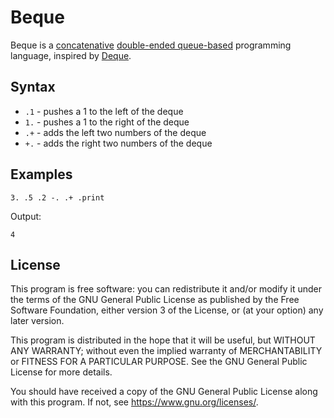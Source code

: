 # Beque

Beque is a
[concatenative](https://www.concatenative.org/wiki/view/Concatenative%20language)
[double-ended queue-based](https://en.wikipedia.org/wiki/Double-ended_queue)
programming language, inspired by
[Deque](https://www.concatenative.org/wiki/view/Deque).

## Syntax

- `.1` - pushes a 1 to the left of the deque
- `1.` - pushes a 1 to the right of the deque
- `.+` - adds the left two numbers of the deque
- `+.` - adds the right two numbers of the deque

## Examples

```beque
3. .5 .2 -. .+ .print
```

Output:

```
4
```

## License

This program is free software: you can redistribute it and/or modify
it under the terms of the GNU General Public License as published by
the Free Software Foundation, either version 3 of the License, or
(at your option) any later version.

This program is distributed in the hope that it will be useful,
but WITHOUT ANY WARRANTY; without even the implied warranty of
MERCHANTABILITY or FITNESS FOR A PARTICULAR PURPOSE.  See the
GNU General Public License for more details.

You should have received a copy of the GNU General Public License
along with this program.  If not, see <https://www.gnu.org/licenses/>.
